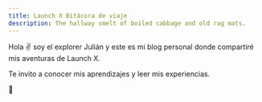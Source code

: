 ```yaml
---
title: Launch X Bitácora de viaje
description: The hallway smelt of boiled cabbage and old rag mats.
---
```


Hola ✌️  soy el explorer Julián y este es mi blog personal donde compartiré mis aventuras de Launch X.

Te invito a conocer mis aprendizajes y leer mis experiencias.

🚀
